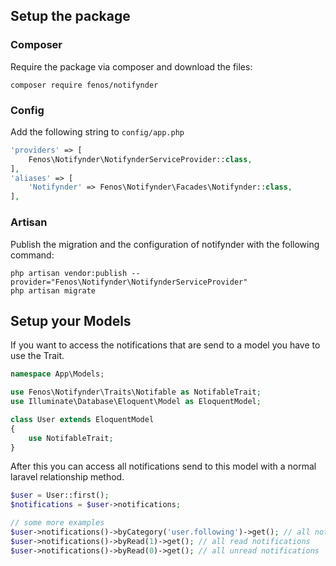 ## Setup the package

### Composer

Require the package via composer and download the files: 

```
composer require fenos/notifynder
```

### Config

Add the following string to `config/app.php`

```php
'providers' => [
    Fenos\Notifynder\NotifynderServiceProvider::class,
],
'aliases' => [
    'Notifynder' => Fenos\Notifynder\Facades\Notifynder::class,
],
```

### Artisan

Publish the migration and the configuration of notifynder with the following command:

```
php artisan vendor:publish --provider="Fenos\Notifynder\NotifynderServiceProvider"
php artisan migrate
```

## Setup your Models

If you want to access the notifications that are send to a model you have to use the Trait.

```php
namespace App\Models;

use Fenos\Notifynder\Traits\Notifable as NotifableTrait;
use Illuminate\Database\Eloquent\Model as EloquentModel;

class User extends EloquentModel
{
    use NotifableTrait;
}
```

After this you can access all notifications send to this model with a normal laravel relationship method.

```php
$user = User::first();
$notifications = $user->notifications;

// some more examples
$user->notifications()->byCategory('user.following')->get(); // all notifications in category 'user.following'
$user->notifications()->byRead(1)->get(); // all read notifications
$user->notifications()->byRead(0)->get(); // all unread notifications
```